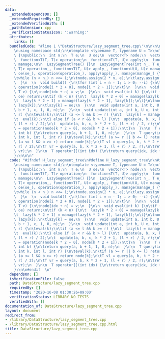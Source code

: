 ```yaml
---
data:
  _extendedDependsOn: []
  _extendedRequiredBy: []
  _extendedVerifiedWith: []
  _pathExtension: cpp
  _verificationStatusIcon: ':warning:'
  attributes:
    links: []
  bundledCode: "#line 1 \"DataStructure/lazy_segment_tree.cpp\"\n\n\n\n#include <bits/stdc++.h>\n\
    \nusing namespace std;\n\ntemplate <typename T, typename U = T>\nclass LazySegmentTree\
    \ {\npublic:\n  int n;\n  T e;\n  U oe;\n  vector<T> node;\n  vector<U> lazy;\n\
    \  function<T(T, T)> operation;\n  function<T(T, U)> apply;\n  function<U(U, U)>\
    \ manage;\n\n  LazySegmentTree() {}\n  LazySegmentTree(int n_, T e_, U oe_, function<T(T,\
    \ T)> operation_, function<T(T, U)> apply_, function<U(U, U)> manage_) :\n\te(e_),\
    \ oe(oe_), operation(operation_), apply(apply_), manage(manage_) {\n\tn = 1;\n\
    \twhile (n < n_) n <<= 1;\n\tnode.assign(2 * n, e);\n\tlazy.assign(2 * n, oe);\n\
    \  }\n  \n  void build() {\n\tfor (int i = n - 1; i > 0; --i) {\n\t  node[i] =\
    \ operation(node[i * 2 + 0], node[i * 2 + 1]);\n\t}\n  }\n\n  void set(int idx,\
    \ T v) {\n\tnode[idx + n] = v;\n  }\n\n  void eval(int k) {\n\tif (lazy[k] ==\
    \ oe) return;\n\tif (k < n) {\n\t  lazy[k * 2 + 0] = manage(lazy[k * 2 + 0], lazy[k]);\n\
    \t  lazy[k * 2 + 1] = manage(lazy[k * 2 + 1], lazy[k]);\n\t}\n\tnode[k] = apply(node[k],\
    \ lazy[k]);\n\tlazy[k] = oe;\n  }\n\n  void update(int a, int b, U x) {\n\tupdate(a,\
    \ b + 1, x, 1, 0, n);\n  }\n\n  void update(int a, int b, U x, int k, int l, int\
    \ r) {\n\teval(k);\n\tif (a <= l && b >= r) {\n\t  lazy[k] = manage(lazy[k], x);\n\
    \t  eval(k);\n\t} else if (a < r && b > l) {\n\t  update(a, b, x, k * 2 + 0, l,\
    \ (l + r) / 2);\n\t  update(a, b, x, k * 2 + 1, (l + r) / 2, r);\n\t  node[k]\
    \ = operation(node[k * 2 + 0], node[k * 2 + 1]);\n\t}\n  }\n\n  T query(int a,\
    \ int b) {\n\treturn query(a, b + 1, 1, 0, n);\n  }\n\n  T query(int a, int b,\
    \ int k, int l, int r) {\n\teval(k);\n\tif (a >= r || b <= l) return e;\n\tif\
    \ (a <= l && b >= r) return node[k];\n\tT vl = query(a, b, k * 2 + 0, l, (l +\
    \ r) / 2);\n\tT vr = query(a, b, k * 2 + 1, (l + r) / 2, r);\n\treturn operation(vl,\
    \ vr);\n  }\n\n  T operator[](int idx) {\n\treturn query(idx, idx + 1);\n  }\n\
    };\n\n\n"
  code: "#ifndef H_lazy_segment_tree\n#define H_lazy_segment_tree\n\n#include <bits/stdc++.h>\n\
    \nusing namespace std;\n\ntemplate <typename T, typename U = T>\nclass LazySegmentTree\
    \ {\npublic:\n  int n;\n  T e;\n  U oe;\n  vector<T> node;\n  vector<U> lazy;\n\
    \  function<T(T, T)> operation;\n  function<T(T, U)> apply;\n  function<U(U, U)>\
    \ manage;\n\n  LazySegmentTree() {}\n  LazySegmentTree(int n_, T e_, U oe_, function<T(T,\
    \ T)> operation_, function<T(T, U)> apply_, function<U(U, U)> manage_) :\n\te(e_),\
    \ oe(oe_), operation(operation_), apply(apply_), manage(manage_) {\n\tn = 1;\n\
    \twhile (n < n_) n <<= 1;\n\tnode.assign(2 * n, e);\n\tlazy.assign(2 * n, oe);\n\
    \  }\n  \n  void build() {\n\tfor (int i = n - 1; i > 0; --i) {\n\t  node[i] =\
    \ operation(node[i * 2 + 0], node[i * 2 + 1]);\n\t}\n  }\n\n  void set(int idx,\
    \ T v) {\n\tnode[idx + n] = v;\n  }\n\n  void eval(int k) {\n\tif (lazy[k] ==\
    \ oe) return;\n\tif (k < n) {\n\t  lazy[k * 2 + 0] = manage(lazy[k * 2 + 0], lazy[k]);\n\
    \t  lazy[k * 2 + 1] = manage(lazy[k * 2 + 1], lazy[k]);\n\t}\n\tnode[k] = apply(node[k],\
    \ lazy[k]);\n\tlazy[k] = oe;\n  }\n\n  void update(int a, int b, U x) {\n\tupdate(a,\
    \ b + 1, x, 1, 0, n);\n  }\n\n  void update(int a, int b, U x, int k, int l, int\
    \ r) {\n\teval(k);\n\tif (a <= l && b >= r) {\n\t  lazy[k] = manage(lazy[k], x);\n\
    \t  eval(k);\n\t} else if (a < r && b > l) {\n\t  update(a, b, x, k * 2 + 0, l,\
    \ (l + r) / 2);\n\t  update(a, b, x, k * 2 + 1, (l + r) / 2, r);\n\t  node[k]\
    \ = operation(node[k * 2 + 0], node[k * 2 + 1]);\n\t}\n  }\n\n  T query(int a,\
    \ int b) {\n\treturn query(a, b + 1, 1, 0, n);\n  }\n\n  T query(int a, int b,\
    \ int k, int l, int r) {\n\teval(k);\n\tif (a >= r || b <= l) return e;\n\tif\
    \ (a <= l && b >= r) return node[k];\n\tT vl = query(a, b, k * 2 + 0, l, (l +\
    \ r) / 2);\n\tT vr = query(a, b, k * 2 + 1, (l + r) / 2, r);\n\treturn operation(vl,\
    \ vr);\n  }\n\n  T operator[](int idx) {\n\treturn query(idx, idx + 1);\n  }\n\
    };\n\n#endif  \n"
  dependsOn: []
  isVerificationFile: false
  path: DataStructure/lazy_segment_tree.cpp
  requiredBy: []
  timestamp: '2020-10-08 01:30:26+09:00'
  verificationStatus: LIBRARY_NO_TESTS
  verifiedWith: []
documentation_of: DataStructure/lazy_segment_tree.cpp
layout: document
redirect_from:
- /library/DataStructure/lazy_segment_tree.cpp
- /library/DataStructure/lazy_segment_tree.cpp.html
title: DataStructure/lazy_segment_tree.cpp
---
```

